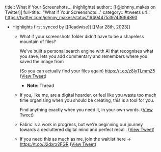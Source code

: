 title:: What if Your Screenshots... (highlights)
author:: [[@johnny_makes on Twitter]]
full-title:: "What if Your Screenshots..."
category:: #tweets
url:: https://twitter.com/johnny_makes/status/1640447539743694860

- Highlights first synced by [[Readwise]] [[Mar 28th, 2023]]
	- What if your screenshots folder didn't have to be a shapeless mountain of files?
	  
	  We've built a personal search engine with AI that recognises what you save, lets you add commentary and remembers where you saved the image from
	  
	  (So you can actually find your files again) https://t.co/z8IyTLmmZ5 ([View Tweet](https://twitter.com/johnny_makes/status/1640447539743694860))
		- **Note**: Thread
	- If you, like me, are a digital hoarder, or feel like you waste too much time organising when you should be creating, this is a tool for you.
	  
	  Find anything exactly when you need it, in your own words. ([View Tweet](https://twitter.com/johnny_makes/status/1640497117910257664))
	- Fabric is a work in progress, but we're beginning our journey towards a decluttered digital mind and perfect recall. ([View Tweet](https://twitter.com/johnny_makes/status/1640497120057733122))
	- If you need this as much as me, 
	  join the waitlist here → https://t.co/J2dxrx2FGR ([View Tweet](https://twitter.com/johnny_makes/status/1640497122976858114))